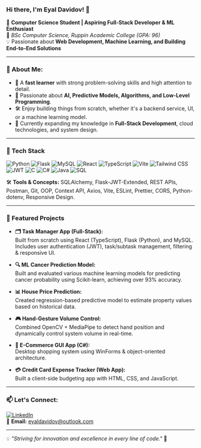 ### Hi there, I'm **Eyal Davidov**! 👋

🚀 **Computer Science Student | Aspiring Full-Stack Developer & ML Enthusiast**  
📍 *BSc Computer Science, Ruppin Academic College (GPA: 96)*  
💡 Passionate about **Web Development, Machine Learning, and Building End-to-End Solutions**

---

### 🚀 About Me:
- 🎯 A **fast learner** with strong problem-solving skills and high attention to detail.
- 🧠 Passionate about **AI, Predictive Models, Algorithms, and Low-Level Programming**.
- 🛠 Enjoy building things from scratch, whether it's a backend service, UI, or a machine learning model.
- 🌱 Currently expanding my knowledge in **Full-Stack Development**, cloud technologies, and system design.

---

### 🔧 Tech Stack

![Python](https://img.shields.io/badge/Python-3776AB?style=for-the-badge&logo=python&logoColor=white)
![Flask](https://img.shields.io/badge/Flask-000000?style=for-the-badge&logo=flask&logoColor=white)
![MySQL](https://img.shields.io/badge/MySQL-005C84?style=for-the-badge&logo=mysql&logoColor=white)
![React](https://img.shields.io/badge/React-20232A?style=for-the-badge&logo=react&logoColor=61DAFB)
![TypeScript](https://img.shields.io/badge/TypeScript-3178C6?style=for-the-badge&logo=typescript&logoColor=white)
![Vite](https://img.shields.io/badge/Vite-646CFF?style=for-the-badge&logo=vite&logoColor=white)
![Tailwind CSS](https://img.shields.io/badge/TailwindCSS-38B2AC?style=for-the-badge&logo=tailwind-css&logoColor=white)
![JWT](https://img.shields.io/badge/JWT-000000?style=for-the-badge&logo=JSON%20web%20tokens&logoColor=white)
![C](https://img.shields.io/badge/C-00599C?style=for-the-badge&logo=c&logoColor=white)
![C#](https://img.shields.io/badge/C%23-239120?style=for-the-badge&logo=c-sharp&logoColor=white)
![Java](https://img.shields.io/badge/Java-007396?style=for-the-badge&logo=java&logoColor=white)
![SQL](https://img.shields.io/badge/SQL-CC2927?style=for-the-badge&logo=microsoft-sql-server&logoColor=white)

🛠 **Tools & Concepts:** SQLAlchemy, Flask-JWT-Extended, REST APIs, Postman, Git, OOP, Context API, Axios, Vite, ESLint, Prettier, CORS, Python-dotenv, Responsive Design.

---

### 🧠 Featured Projects

- **🗂️ Task Manager App (Full-Stack):**  
  Built from scratch using React (TypeScript), Flask (Python), and MySQL.  
  Includes user authentication (JWT), task/subtask management, filtering & responsive UI.

- **🔍 ML Cancer Prediction Model:**  
  Built and evaluated various machine learning models for predicting cancer probability using Scikit-learn, achieving over 93% accuracy.

- **📊 House Price Prediction:**  
  Created regression-based predictive model to estimate property values based on historical data.

- **🎮 Hand-Gesture Volume Control:**  
  Combined OpenCV + MediaPipe to detect hand position and dynamically control system volume in real-time.

- **🛒 E-Commerce GUI App (C#):**  
  Desktop shopping system using WinForms & object-oriented architecture.

- **💳 Credit Card Expense Tracker (Web App):**  
  Built a client-side budgeting app with HTML, CSS, and JavaScript.

---

### 📫 Let's Connect:

[![LinkedIn](https://img.shields.io/badge/LinkedIn-0A66C2?style=for-the-badge&logo=linkedin&logoColor=white)](https://www.linkedin.com/in/eyal-davidov/)  
📩 **Email:** eyaldavidov@outlook.com  

---

💡 *"Striving for innovation and excellence in every line of code."* 🚀
